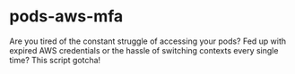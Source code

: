 # pods-aws-mfa
Are you tired of the constant struggle of accessing your pods? Fed up with expired AWS credentials or the hassle of switching contexts every single time? This script gotcha!
